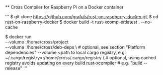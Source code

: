 ** Cross Compiler for Raspberry Pi on a Docker container

'''
$ git clone https://github.com/grafuls/rust-on-raspberry-docker.git
$ cd rust-on-raspberry-docker
$ docker build -t rust-xcompiler:latest . --no-cache

$ docker run \
    --volume <path to your rust project directory>:/home/cross/project \
    --volume <path to directory containing the platform dependencies>:/home/cross/deb-deps \ # optional, see section "Platform dependencies"
    --volume <path to local cargo registry, e.g. ~/.cargo/registry>:/home/cross/.cargo/registry \ # optional, using cached registry avoids updating on every build
    rust-xcompiler
    <cargo command> # e.g. "build --release"
'''
